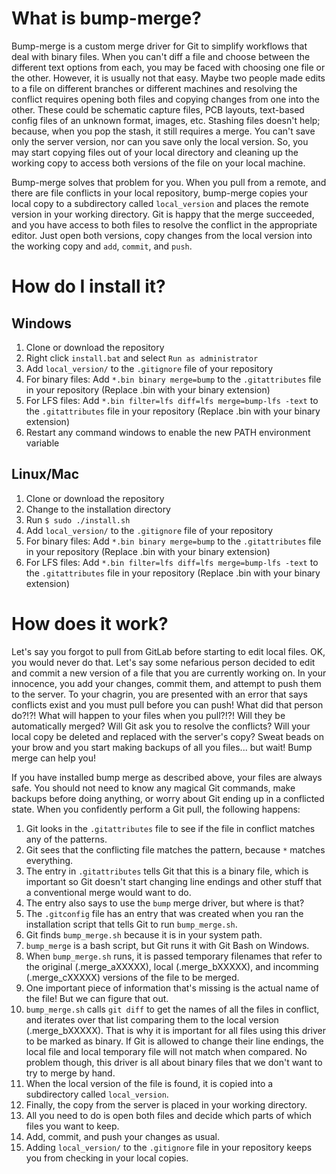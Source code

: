 # What is bump-merge?
Bump-merge is a custom merge driver for Git to simplify workflows that deal with binary files. When you can't diff a file and choose between the different text options from each, you may be faced with choosing one file or the other. However, it is usually not that easy. Maybe two people made edits to a file on different branches or different machines and resolving the conflict requires opening both files and copying changes from one into the other. These could be schematic capture files, PCB layouts, text-based config files of an unknown format, images, etc. Stashing files doesn't help; because, when you pop the stash, it still requires a merge. You can't save only the server version, nor can you save only the local version. So, you may start copying files out of your local directory and cleaning up the working copy to access both versions of the file on your local machine.

Bump-merge solves that problem for you. When you pull from a remote, and there are file conflicts in your local repository, bump-merge copies your local copy to a subdirectory called `local_version` and places the remote version in your working directory. Git is happy that the merge succeeded, and you have access to both files to resolve the conflict in the appropriate editor. Just open both versions, copy changes from the local version into the working copy and `add`, `commit`, and `push`.

# How do I install it?
## Windows
1. Clone or download the repository
2. Right click `install.bat` and select `Run as administrator`
3. Add `local_version/` to the `.gitignore` file of your repository
4. For binary files: Add `*.bin binary merge=bump` to the `.gitattributes` file in your repository 
    (Replace .bin with your binary extension)
5. For LFS files: Add `*.bin filter=lfs diff=lfs merge=bump-lfs -text` to the `.gitattributes` file in your repository 
    (Replace .bin with your binary extension)
6. Restart any command windows to enable the new PATH environment variable

## Linux/Mac
1. Clone or download the repository
2. Change to the installation directory
3. Run `$ sudo ./install.sh`
4. Add `local_version/` to the `.gitignore` file of your repository
5. For binary files: Add `*.bin binary merge=bump` to the `.gitattributes` file in your repository 
    (Replace .bin with your binary extension)
6. For LFS files: Add `*.bin filter=lfs diff=lfs merge=bump-lfs -text` to the `.gitattributes` file in your repository 
    (Replace .bin with your binary extension)

# How does it work?
Let's say you forgot to pull from GitLab before starting to edit local files. OK, you would never do that. Let's say some nefarious person decided to edit and commit a new version of a file that you are currently working on. In your innocence, you add your changes, commit them, and attempt to push them to the server. To your chagrin, you are presented with an error that says conflicts exist and you must pull before you can push! What did that person do?!?! What will happen to your files when you pull?!?! Will they be automatically merged? Will Git ask you to resolve the conflicts? Will your local copy be deleted and replaced with the server's copy? Sweat beads on your brow and you start making backups of all you files... but wait! Bump merge can help you!

If you have installed bump merge as described above, your files are always safe. You should not need to know any magical Git commands, make backups before doing anything, or worry about Git ending up in a conflicted state. When you confidently perform a Git pull, the following happens:
1. Git looks in the `.gitattributes` file to see if the file in conflict matches any of the patterns.
2. Git sees that the conflicting file matches the pattern, because `*` matches everything.
3. The entry in `.gitattributes` tells Git that this is a binary file, which is important so Git doesn't start changing line endings and other stuff that a conventional merge would want to do.
4. The entry also says to use the `bump` merge driver, but where is that?
5. The `.gitconfig` file has an entry that was created when you ran the installation script that tells Git to run `bump_merge.sh`.
6. Git finds `bump_merge.sh` because it is in your system path.
7. `bump_merge` is a bash script, but Git runs it with Git Bash on Windows.
8. When `bump_merge.sh` runs, it is passed temporary filenames that refer to the original (.merge_aXXXXX), local (.merge_bXXXXX), and incomming (.merge_cXXXXX) versions of the file to be merged.
9. One important piece of information that's missing is the actual name of the file! But we can figure that out.
10. `bump_merge.sh` calls `git diff` to get the names of all the files in conflict, and iterates over that list comparing them to the local version (.merge_bXXXXX). That is why it is important for all files using this driver to be marked as binary. If Git is allowed to change their line endings, the local file and local temporary file will not match when compared. No problem though, this driver is all about binary files that we don't want to try to merge by hand.
11. When the local version of the file is found, it is copied into a subdirectory called `local_version`.
12. Finally, the copy from the server is placed in your working directory.
13. All you need to do is open both files and decide which parts of which files you want to keep.
14. Add, commit, and push your changes as usual.
15. Adding `local_version/` to the `.gitignore` file in your repository keeps you from checking in your local copies.




